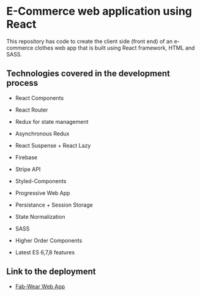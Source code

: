 
# E-Commerce web application using React

This repository has code to create the client side (front end) of an e-commerce clothes web app that is built using 
React framework, HTML and SASS. 


## Technologies covered in the development process


- React Components

- React Router

- Redux for state management

- Asynchronous Redux

- React Suspense + React Lazy

- Firebase

- Stripe API

- Styled-Components

- Progressive Web App

- Persistance + Session Storage

- State Normalization

- SASS

- Higher Order Components
 
- Latest ES 6,7,8 features 
 


## Link to the deployment

- [Fab-Wear Web App](https://fab-wear.herokuapp.com)



